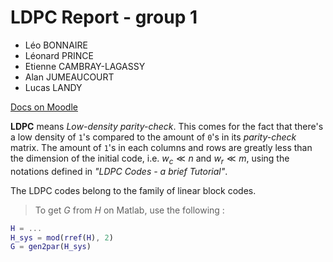 # LDPC Report - group 1

- Léo BONNAIRE
- Léonard PRINCE
- Etienne CAMBRAY-LAGASSY
- Alan JUMEAUCOURT
- Lucas LANDY

[Docs on Moodle](https://moodle.insa-lyon.fr/mod/folder/view.php?id=64114)

**LDPC** means *Low-density parity-check*. This comes for the fact that there's a low density of `1`'s compared to the amount of `0`'s in its *parity-check* matrix.
The amount of `1`'s in each columns and rows are greatly less than the dimension of the initial code, i.e. $w_c \ll n$ and $w_r \ll m$, using the notations defined in *"LDPC Codes - a brief Tutorial"*.

The LDPC codes belong to the family of linear block codes.

> To get $G$ from $H$ on Matlab, use the following :

```matlab
H = ...
H_sys = mod(rref(H), 2)
G = gen2par(H_sys)
```

